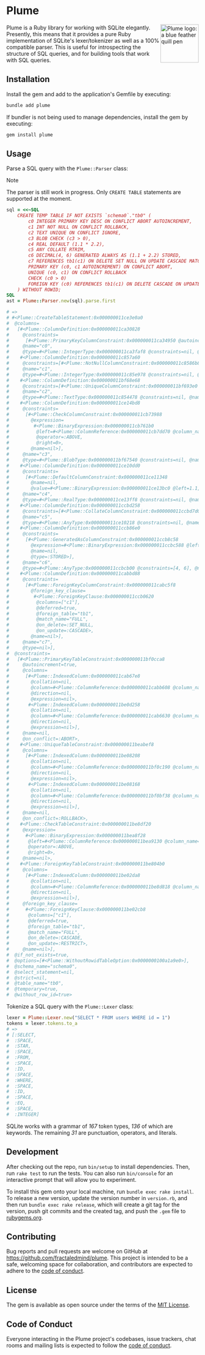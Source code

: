 # Plume

<img src="/assets/logo.svg" width="100" alt="Plume logo: a blue feather quill pen" align="right" />

Plume is a Ruby library for working with SQLite elegantly. Presently, this means that it provides a pure Ruby implementation of SQLite's lexer/tokenizer as well as a 100% compatible parser. This is useful for introspecting the structure of SQL queries, and for building tools that work with SQL queries.

## Installation

Install the gem and add to the application's Gemfile by executing:

```bash
bundle add plume
```

If bundler is not being used to manage dependencies, install the gem by executing:

```bash
gem install plume
```

## Usage

Parse a SQL query with the `Plume::Parser` class:

> [!NOTE]
> The parser is still work in progress. Only `CREATE TABLE` statements are supported at the moment.

```ruby
sql = <<~SQL
	CREATE TEMP TABLE IF NOT EXISTS `schema0`."tb0" (
		c0 INTEGER PRIMARY KEY DESC ON CONFLICT ABORT AUTOINCREMENT,
		c1 INT NOT NULL ON CONFLICT ROLLBACK,
		c2 TEXT UNIQUE ON CONFLICT IGNORE,
		c3 BLOB CHECK (c3 > 0),
		c4 REAL DEFAULT (1.1 * 2.2),
		c5 ANY COLLATE RTRIM,
		c6 DECIMAL(4, 6) GENERATED ALWAYS AS (1.1 + 2.2) STORED,
		c7 REFERENCES tb1(c1) ON DELETE SET NULL ON UPDATE CASCADE MATCH FULL DEFERRABLE INITIALLY DEFERRED,
		PRIMARY KEY (c0, c1 AUTOINCREMENT) ON CONFLICT ABORT,
		UNIQUE (c0, c1) ON CONFLICT ROLLBACK
		CHECK (c0 > 0)
		FOREIGN KEY (c0) REFERENCES tb1(c1) ON DELETE CASCADE ON UPDATE RESTRICT MATCH FULL DEFERRABLE INITIALLY DEFERRED
	) WITHOUT ROWID;
SQL
ast = Plume::Parser.new(sql).parse.first

# =>
# #<Plume::CreateTableStatement:0x000000011ce3e0a0
#  @columns=
#   [#<Plume::ColumnDefinition:0x000000011ca30828
#     @constraints=
#      [#<Plume::PrimaryKeyColumnConstraint:0x000000011ca34950 @autoincrement=true, @direction=:DESC, @name=nil, @on_conflict=:ABORT>],
#     @name="c0",
#     @type=#<Plume::IntegerType:0x000000011ca3faf8 @constraints=nil, @name="INTEGER">>,
#    #<Plume::ColumnDefinition:0x000000011c857a60
#     @constraints=[#<Plume::NotNullColumnConstraint:0x000000011c8586b8 @name=nil, @on_conflict=:ROLLBACK>],
#     @name="c1",
#     @type=#<Plume::IntegerType:0x000000011c85e978 @constraints=nil, @name="INT">>,
#    #<Plume::ColumnDefinition:0x000000011bf68e68
#     @constraints=[#<Plume::UniqueColumnConstraint:0x000000011bf693e0 @name=nil, @on_conflict=:IGNORE>],
#     @name="c2",
#     @type=#<Plume::TextType:0x000000011c854478 @constraints=nil, @name="TEXT">>,
#    #<Plume::ColumnDefinition:0x000000011ce14bd8
#     @constraints=
#      [#<Plume::CheckColumnConstraint:0x000000011cb73988
#        @expression=
#         #<Plume::BinaryExpression:0x000000011cb761b0
#          @left=#<Plume::ColumnReference:0x000000011cb7dd70 @column_name="c3", @schema_name=nil, @table_name=nil>,
#          @operator=:ABOVE,
#          @right=0>,
#        @name=nil>],
#     @name="c3",
#     @type=#<Plume::BlobType:0x000000011bf67540 @constraints=nil, @name="BLOB">>,
#    #<Plume::ColumnDefinition:0x000000011ce10dd0
#     @constraints=
#      [#<Plume::DefaultColumnConstraint:0x000000011ce11348
#        @name=nil,
#        @value=#<Plume::BinaryExpression:0x000000011ce13bc0 @left=1.1, @operator=:MULTIPLY, @right=2.2>>],
#     @name="c4",
#     @type=#<Plume::RealType:0x000000011ce13ff8 @constraints=nil, @name="REAL">>,
#    #<Plume::ColumnDefinition:0x000000011ccbd258
#     @constraints=[#<Plume::CollateColumnConstraint:0x000000011ccbd7d0 @collation_name=:RTRIM, @name=nil>],
#     @name="c5",
#     @type=#<Plume::AnyType:0x000000011ce10218 @constraints=nil, @name="ANY">>,
#    #<Plume::ColumnDefinition:0x000000011ccb86e0
#     @constraints=
#      [#<Plume::GeneratedAsColumnConstraint:0x000000011ccb8c58
#        @expression=#<Plume::BinaryExpression:0x000000011ccbc588 @left=1.1, @operator=:ADD, @right=2.2>,
#        @name=nil,
#        @type=:STORED>],
#     @name="c6",
#     @type=#<Plume::AnyType:0x000000011ccbcb00 @constraints=[4, 6], @name="DECIMAL">>,
#    #<Plume::ColumnDefinition:0x000000011cabbd88
#     @constraints=
#      [#<Plume::ForeignKeyColumnConstraint:0x000000011cabc5f8
#        @foreign_key_clause=
#         #<Plume::ForeignKeyClause:0x000000011ccb0620
#          @columns=["c1"],
#          @deferred=true,
#          @foreign_table="tb1",
#          @match_name="FULL",
#          @on_delete=:SET_NULL,
#          @on_update=:CASCADE>,
#        @name=nil>],
#     @name="c7",
#     @type=nil>],
#  @constraints=
#   [#<Plume::PrimaryKeyTableConstraint:0x000000011bf0cca8
#     @autoincrement=true,
#     @columns=
#      [#<Plume::IndexedColumn:0x000000011cab67e8
#        @collation=nil,
#        @column=#<Plume::ColumnReference:0x000000011cabb608 @column_name="c0", @schema_name=nil, @table_name=nil>,
#        @direction=nil,
#        @expression=nil>,
#       #<Plume::IndexedColumn:0x000000011be0d258
#        @collation=nil,
#        @column=#<Plume::ColumnReference:0x000000011cab6630 @column_name="c1", @schema_name=nil, @table_name=nil>,
#        @direction=nil,
#        @expression=nil>],
#     @name=nil,
#     @on_conflict=:ABORT>,
#    #<Plume::UniqueTableConstraint:0x000000011beabef8
#     @columns=
#      [#<Plume::IndexedColumn:0x000000011be08208
#        @collation=nil,
#        @column=#<Plume::ColumnReference:0x000000011bf0c190 @column_name="c0", @schema_name=nil, @table_name=nil>,
#        @direction=nil,
#        @expression=nil>,
#       #<Plume::IndexedColumn:0x000000011be08168
#        @collation=nil,
#        @column=#<Plume::ColumnReference:0x000000011bf0bf38 @column_name="c1", @schema_name=nil, @table_name=nil>,
#        @direction=nil,
#        @expression=nil>],
#     @name=nil,
#     @on_conflict=:ROLLBACK>,
#    #<Plume::CheckTableConstraint:0x000000011be8df20
#     @expression=
#      #<Plume::BinaryExpression:0x000000011bea8f28
#       @left=#<Plume::ColumnReference:0x000000011bea9130 @column_name="c0", @schema_name=nil, @table_name=nil>,
#       @operator=:ABOVE,
#       @right=0>,
#     @name=nil>,
#    #<Plume::ForeignKeyTableConstraint:0x000000011be804b0
#     @columns=
#      [#<Plume::IndexedColumn:0x000000011be02da8
#        @collation=nil,
#        @column=#<Plume::ColumnReference:0x000000011be8d818 @column_name="c0", @schema_name=nil, @table_name=nil>,
#        @direction=nil,
#        @expression=nil>],
#     @foreign_key_clause=
#      #<Plume::ForeignKeyClause:0x000000011be02cb8
#       @columns=["c1"],
#       @deferred=true,
#       @foreign_table="tb1",
#       @match_name="FULL",
#       @on_delete=:CASCADE,
#       @on_update=:RESTRICT>,
#     @name=nil>],
#  @if_not_exists=true,
#  @options=[#<Plume::WithoutRowidTableOption:0x0000000100a1a9e0>],
#  @schema_name="schema0",
#  @select_statement=nil,
#  @strict=nil,
#  @table_name="tb0",
#  @temporary=true,
#  @without_row_id=true>
```

Tokenize a SQL query with the `Plume::Lexer` class:

```ruby
lexer = Plume::Lexer.new("SELECT * FROM users WHERE id = 1")
tokens = lexer.tokens.to_a
# =>
# [:SELECT,
#  :SPACE,
#  :STAR,
#  :SPACE,
#  :FROM,
#  :SPACE,
#  :ID,
#  :SPACE,
#  :WHERE,
#  :SPACE,
#  :ID,
#  :SPACE,
#  :EQ,
#  :SPACE,
#  :INTEGER]
```

SQLite works with a grammar of _167_ token types, _136_ of which are keywords. The remaining _31_ are punctuation, operators, and literals.

## Development

After checking out the repo, run `bin/setup` to install dependencies. Then, run `rake test` to run the tests. You can also run `bin/console` for an interactive prompt that will allow you to experiment.

To install this gem onto your local machine, run `bundle exec rake install`. To release a new version, update the version number in `version.rb`, and then run `bundle exec rake release`, which will create a git tag for the version, push git commits and the created tag, and push the `.gem` file to [rubygems.org](https://rubygems.org).

## Contributing

Bug reports and pull requests are welcome on GitHub at https://github.com/fractaledmind/plume. This project is intended to be a safe, welcoming space for collaboration, and contributors are expected to adhere to the [code of conduct](https://github.com/fractaledmind/plume/blob/main/CODE_OF_CONDUCT.md).

## License

The gem is available as open source under the terms of the [MIT License](https://opensource.org/licenses/MIT).

## Code of Conduct

Everyone interacting in the Plume project's codebases, issue trackers, chat rooms and mailing lists is expected to follow the [code of conduct](https://github.com/fractaledmind/plume/blob/main/CODE_OF_CONDUCT.md).
